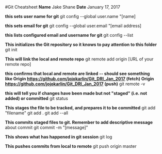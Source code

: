 #Git Cheatsheet
**Name** Jake Shane
**Date** January 17, 2017

**this sets user name for git**
git config --global user.name "[name]

**this sets email for git**
git config --global user.email "[email address]

**this lists configured email and username for git**
git config --list

**This initializes the Git repository so it knows to pay attention to this folder**
git init

**This will link the local and remote repo**
git remote add origin [URL of your remote repo]

**this confirms that local and remote are linked -- should see something like Origin https://github.com/jojokarlin/Git_DRI_Jan_2017 (fetch)
Origin https://github.com/jojokarlin/Git_DRI_Jan_2017 (push)**
git remote -v

**this will tell you if changes have been made but not "staged" (i.e. not added) or committed**
git status

**This stages the file to be tracked, and prepares it to be committed**
git add "filename"
git add .
git add --all

**This commits staged files to git. Remember to add descriptive message** about commit
git commit -m "[message]"

**This shows what has happened in git session**
git log

**This pushes commits from local to remote**
git push origin master
